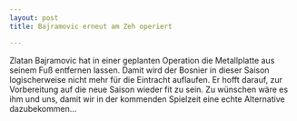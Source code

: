 ```yaml
---
layout: post
title: Bajramovic erneut am Zeh operiert

---
```


Zlatan Bajramovic hat in einer geplanten Operation die Metallplatte aus seinem Fuß entfernen lassen. Damit wird der Bosnier in dieser Saison logischerweise nicht mehr für die Eintracht auflaufen. Er hofft darauf, zur Vorbereitung auf die neue Saison wieder fit zu sein. Zu wünschen wäre es ihm und uns, damit wir in der kommenden Spielzeit eine echte Alternative dazubekommen...


